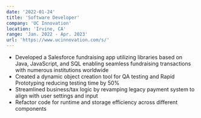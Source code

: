 ```yaml
---
date: '2022-01-24'
title: 'Software Developer'
company: 'UC Innovation'
location: 'Irvine, CA'
range: 'Jan. 2022 - Apr. 2023'
url: 'https://www.ucinnovation.com/s/'
---
```


- Developed a Salesforce fundraising app utilizing libraries based on Java, JavaScript, and SQL enabling seamless fundraising transactions with numerous institutions worldwide
- Created a dynamic object creation tool for QA testing and Rapid Prototyping reducing testing time by 50%
- Streamlined business/tax logic by revamping legacy payment system to align with user settings and input
- Refactor code for runtime and storage efficiency across different components
